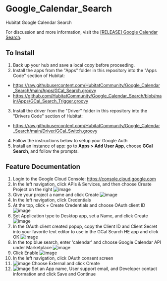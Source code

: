 # Google_Calendar_Search
Hubitat Google Calendar Search

For discussion and more information, visit the <a href="https://community.hubitat.com/t/release-google-calendar-search/71397">[RELEASE] Google Calendar Search</a>.

## To Install
1. Back up your hub and save a local copy before proceeding.
2. Install the apps from the "Apps" folder in this repository into the "Apps Code" section of Hubitat:
  * https://raw.githubusercontent.com/HubitatCommunity/Google_Calendar_Search/main/Apps/GCal_Search.groovy
  * https://github.com/HubitatCommunity/Google_Calendar_Search/blob/main/Apps/GCal_Search_Trigger.groovy
3. Install the driver from the "Driver" folder in this repository into the "Drivers Code" section of Hubitat:
  * https://raw.githubusercontent.com/HubitatCommunity/Google_Calendar_Search/main/Driver/GCal_Switch.groovy    
4. Follow the instructions below to setup your Google Auth
5. Install an instance of app: go to **Apps > Add User App**, choose **GCal Search**, and follow the prompts.

## Feature Documentation
1. Login to the Google Cloud Console: https://console.cloud.google.com
2. In the left navigation, click APIs & Services, and then choose Create Project on the right
![image](https://user-images.githubusercontent.com/10900324/115976568-44281e00-a53d-11eb-9d7e-03689c5bb3ac.png)
3. Give your project a name and click Create
![image](https://user-images.githubusercontent.com/10900324/115976609-a4b75b00-a53d-11eb-860e-a99b74d2175a.png)
5. In the left navigation, click Credentials
6. At the top, click + Create Credentials and choose OAuth client ID
![image](https://user-images.githubusercontent.com/10900324/115976721-e1378680-a53e-11eb-8c4b-88cfd55022cb.png)
7. Set Application type to Desktop app, set a Name, and click Create
![image](https://user-images.githubusercontent.com/10900324/115976744-0af0ad80-a53f-11eb-99d2-fbeac0d2cd3e.png)
8. In the OAuth client created popup, copy the Client ID and Client Secret into your favorite text editor to use in the GCal Search HE app and click OK
![image](https://user-images.githubusercontent.com/10900324/115976760-3d020f80-a53f-11eb-8b5e-85f749ccb395.png)
9. In the top blue search, enter 'calendar' and choose Google Calendar API under Marketplace
![image](https://user-images.githubusercontent.com/10900324/115976832-f19c3100-a53f-11eb-8df7-75ac9a7839d5.png)
11. Click Enable
![image](https://user-images.githubusercontent.com/10900324/115976840-037dd400-a540-11eb-9cd9-83156851f8ed.png)
10. In the left navigation, click OAuth consent screen
11. ![image](https://user-images.githubusercontent.com/10900324/115976626-d7f9ea00-a53d-11eb-8212-66129f4a3dbb.png)
   Choose External and click Create
12. ![image](https://user-images.githubusercontent.com/10900324/115976691-6cfce300-a53e-11eb-881b-5e996868c97a.png)
   Set an App name, User support email, and Developer contact information and click Save and Continue
